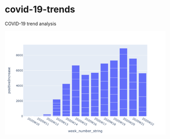 # covid-19-trends
COVID-19 trend analysis

![Example bar chart: daily new COVID-19 cases in Texas](daily-new-cases-texas.png)

